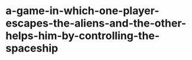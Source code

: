# a-game-in-which-one-player-escapes-the-aliens-and-the-other-helps-him-by-controlling-the-spaceship